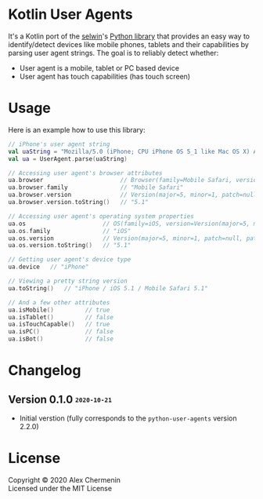 # Kotlin User Agents

It's a Kotlin port of the [selwin](//github.com/selwin)'s [Python library](//github.com/selwin/python-user-agents) that provides an easy way to identify/detect devices like mobile phones, tablets and their capabilities by parsing user agent strings. The goal is to reliably detect whether:

- User agent is a mobile, tablet or PC based device
- User agent has touch capabilities (has touch screen)

<!-- todo: Enable block after release

# Installation

Before using the library you have to add the following block to dependencies:

```xml
<dependency>
    <groupId>ru.chermenin</groupId>
    <artifactId>kotlin-user-agents</artifactId>
    <version>x.y.z</version>
</dependency>
```

-->

# Usage

Here is an example how to use this library:

```kotlin
// iPhone's user agent string
val uaString = "Mozilla/5.0 (iPhone; CPU iPhone OS 5_1 like Mac OS X) AppleWebKit/534.46 (KHTML, like Gecko) Version/5.1 Mobile/9B179 Safari/7534.48.3"
val ua = UserAgent.parse(uaString)

// Accessing user agent's browser attributes
ua.browser                      // Browser(family=Mobile Safari, version=Version(major=5, minor=1, patch=null, patchMinor=null))
ua.browser.family               // "Mobile Safari"
ua.browser.version              // Version(major=5, minor=1, patch=null, patchMinor=null)
ua.browser.version.toString()   // "5.1"

// Accessing user agent's operating system properties
ua.os                      // OS(family=iOS, version=Version(major=5, minor=1, patch=null, patchMinor=null))
ua.os.family               // "iOS"
ua.os.version              // Version(major=5, minor=1, patch=null, patchMinor=null)
ua.os.version.toString()   // "5.1"

// Getting user agent's device type
ua.device   // "iPhone"

// Viewing a pretty string version
ua.toString()   // "iPhone / iOS 5.1 / Mobile Safari 5.1"

// And a few other attributes
ua.isMobile()         // true
ua.isTablet()         // false
ua.isTouchCapable()   // true
ua.isPC()             // false
ua.isBot()            // false
```

# Changelog

## Version 0.1.0 <sub><sup>`2020-10-21`</sup></sub>
- Initial verstion (fully corresponds to the `python-user-agents` version 2.2.0)

# License

Copyright © 2020 Alex Chermenin  
Licensed under the MIT License
